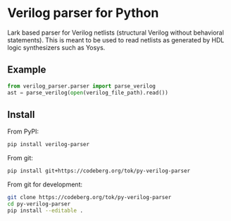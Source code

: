 <!--
SPDX-FileCopyrightText: 2025 Thomas Kramer

SPDX-License-Identifier: CC-BY-SA-4.0
-->

# Verilog parser for Python
Lark based parser for Verilog netlists (structural Verilog without behavioral statements).
This is meant to be used to read netlists as generated by HDL logic synthesizers such as Yosys.

## Example
```python
from verilog_parser.parser import parse_verilog
ast = parse_verilog(open(verilog_file_path).read())
```

## Install

From PyPI:
```sh
pip install verilog-parser
```

From git:
```sh
pip install git+https://codeberg.org/tok/py-verilog-parser
```

From git for development:
```sh
git clone https://codeberg.org/tok/py-verilog-parser
cd py-verilog-parser
pip install --editable .
```

